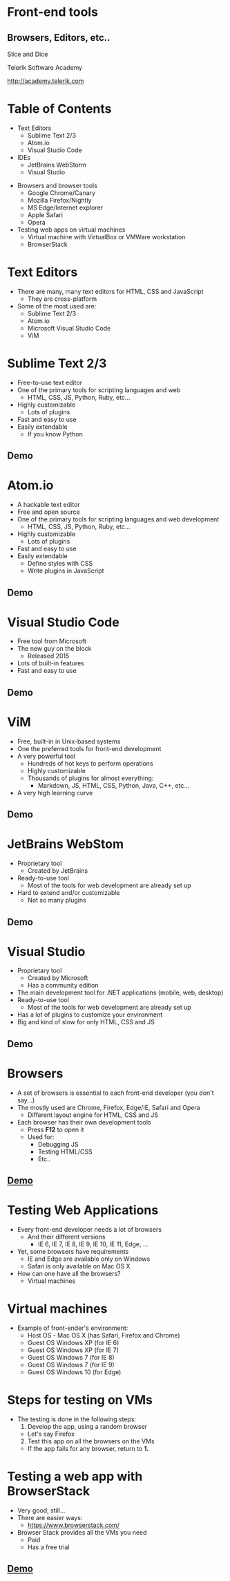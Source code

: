<!-- section start -->

<!-- attr: {id: 'title', class: 'slide-title', hasScriptWrapper: true} -->
# Front-end tools
## Browsers, Editors, etc..

<div class="signature">
    <p class="signature-course">Slice and Dice</p>
    <p class="signature-initiative">Telerik Software Academy</p>
    <a href="http://academy.telerik.com" class="signature-link">http://academy.telerik.com</a>
</div>

<!-- section start -->

<!-- attr: { id:'table-of-contents' } -->
# Table of Contents

- Text Editors
  - Sublime Text 2/3
  - Atom.io
  - Visual Studio Code
- IDEs
  - JetBrains WebStorm
  - Visual Studio
<!-- attr: { showInPresentation: true} -->
<!-- # Table of Contents -->
- Browsers and browser tools
  - Google Chrome/Canary
  - Mozilla Firefox/Nightly
  - MS Edge/Internet explorer
  - Apple Safari
  - Opera
- Testing web apps on virtual machines
  - Virtual machine with VirtualBox or VMWare workstation
  - BrowserStack

<!-- section start -->

<!-- attr: {class: 'slide-section', showInPresentation: true} -->
<!-- # Text Editors
##  For front-end development -->

# Text Editors

- There are many, many text editors for HTML, CSS and JavaScript
  - They are cross-platform
- Some of the most used are:
  - Sublime Text 2/3
  - Atom.io
  - Microsoft Visual Studio Code
  - ViM

# Sublime Text 2/3

- Free-to-use text editor
- One of the primary tools for scripting languages and web
  - HTML, CSS, JS, Python, Ruby, etc...
- Highly customizable
  - Lots of plugins
- Fast and easy to use
- Easily extendable
  - If you know Python

<!-- attr: {class: 'slide-section', showInPresentation: true} -->
<!-- # Sublime Text 2/3 -->
##  Demo

<!-- attr: {style: 'font-size: 42px'} -->
# Atom.io

- A hackable text editor
- Free and open source
- One of the primary tools for scripting languages and web development
  - HTML, CSS, JS, Python, Ruby, etc...
- Highly customizable
  - Lots of plugins
- Fast and easy to use
- Easily extendable
  - Define styles with CSS
  - Write plugins in JavaScript

<!-- attr: {class: 'slide-section', showInPresentation: true} -->
<!-- # Atom.io -->
##  Demo

# Visual Studio Code

- Free tool from Microsoft
- The new guy on the block
  - Released 2015
- Lots of built-in features
- Fast and easy to use

<!-- attr: {class: 'slide-section', showInPresentation: true} -->
<!-- # Visual Studio Code -->
##  Demo

# ViM

- Free, built-in in Unix-based systems
- One the preferred tools for front-end development
- A very powerful tool
  - Hundreds of hot keys to perform operations
  - Highly customizable
  - Thousands of plugins for almost everything:
    - Markdown, JS, HTML, CSS, Python, Java, C++, etc...
- A very high learning curve

<!-- attr: {class: 'slide-section', showInPresentation: true} -->
<!-- # ViM -->
##  Demo

<!-- section start  -->

<!-- attr: {class: 'slide-section', showInPresentation: true} -->
<!-- # Integrated Development Environments
##  For front-end development -->

# JetBrains WebStom

- Proprietary tool
  - Created by JetBrains
- Ready-to-use tool
  - Most of the tools for web development are already set up
- Hard to extend and/or customizable
  - Not so many plugins

<!-- attr: {class: 'slide-section', showInPresentation: true} -->
<!-- # JetBrains WebStorm -->
##  Demo

<!-- attr: {style: 'font-size: 42px'} -->
#   Visual Studio

- Proprietary tool
  - Created by Microsoft
  - Has a community edition
- The main development tool for .NET applications (mobile, web, desktop)
- Ready-to-use tool
  - Most of the tools for web development are already set up
- Has a lot of plugins to customize your environment
- Big and kind of slow for only HTML, CSS and JS

<!-- attr: {class: 'slide-section', showInPresentation: true} -->
<!-- # Visual Studio Code -->
##  Demo

<!-- section start -->

<!-- attr: {class: 'slide-section', showInPresentation: true} -->
<!-- # Browsers
##  And browser tools -->

# Browsers

- A set of browsers is essential to each front-end developer (you don't say...)
- The mostly used are Chrome, Firefox, Edge/IE, Safari and Opera
  - Different layout engine for HTML, CSS and JS
- Each browser has their own development tools
  - Press **F12** to open it
  - Used for:
    - Debugging JS
    - Testing HTML/CSS
    - Etc..

<!-- attr: {class: 'slide-section', showInPresentation: true} -->
<!-- # Browsers -->
## [Demo](http://)

<!-- section start  -->

<!-- attr: {class: 'slide-section', showInPresentation: true} -->
<!-- # Testing Web Applications
##  Different browsers and their versions -->

# Testing Web Applications

- Every front-end developer needs a lot of browsers
  - And their different versions
    - IE 6, IE 7, IE 8, IE 9, IE 10, IE 11, Edge, ...
- Yet, some browsers have requirements
  - IE and Edge are available only on Windows
  - Safari is only available on Mac OS X
- How can one have all the browsers?
  - Virtual machines

<!-- attr: {showInPresentation: true} -->
# Virtual machines

- Example of front-ender's environment:
  - Host OS - Mac OS X (has Safari, Firefox and Chrome)
  - Guest OS Windows XP (for IE 6)
  - Guest OS Windows XP (for IE 7)
  - Guest OS Windows 7 (for IE 8)
  - Guest OS Windows 7 (for IE 9)
  - Guest OS Windows 10 (for Edge)

# Steps for testing on VMs

- The testing is done in the following steps:
  1.  Develop the app, using a random browser
    - Let's say Firefox
  2.  Test this app on all the browsers on the VMs
    - If the app fails for any browser, return to **1.**

# Testing a web app with BrowserStack
- Very good, still...
- There are easier ways:
  - https://www.browserstack.com/
- Browser Stack provides all the VMs you need
  - Paid
  - Has a free trial

<!-- attr: {class: 'slide-section', showInPresentation: true} -->
<!-- # Testing a web app on BrowserStack -->
##  [Demo](http://)

<!-- section start  -->

<!-- attr: { class:'slide-section', showInPresentation: true } -->
<!-- # Front-end tools
##  Questions -->
